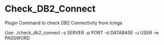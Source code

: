 # Check_DB2_Connect
 Plugin Command to check DB2 Connectivity from Icinga

Use:
./check_db2_connect -s SERVER -p PORT -d DATABASE -u USER -w PASSWORD
